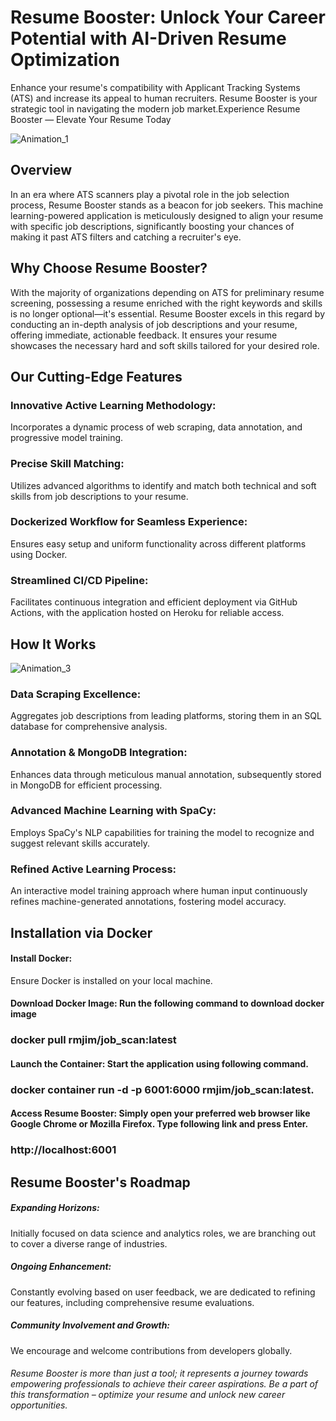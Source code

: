 # Resume Booster: Unlock Your Career Potential with AI-Driven Resume Optimization

Enhance your resume's compatibility with Applicant Tracking Systems (ATS) and increase its appeal to human recruiters. Resume Booster is your strategic tool in navigating the modern job market.Experience Resume Booster — Elevate Your Resume Today

![Animation_1](https://github.com/RawfurJim/Job_Scan/assets/64610564/209e77a9-722e-47cb-a671-5f34033693b6)






## Overview
In an era where ATS scanners play a pivotal role in the job selection process, Resume Booster stands as a beacon for job seekers. This machine learning-powered application is meticulously designed to align your resume with specific job descriptions, significantly boosting your chances of making it past ATS filters and catching a recruiter's eye.


## Why Choose Resume Booster?
With the majority of organizations depending on ATS for preliminary resume screening, possessing a resume enriched with the right keywords and skills is no longer optional—it's essential. Resume Booster excels in this regard by conducting an in-depth analysis of job descriptions and your resume, offering immediate, actionable feedback. It ensures your resume showcases the necessary hard and soft skills tailored for your desired role.



## Our Cutting-Edge Features

### Innovative Active Learning Methodology:
Incorporates a dynamic process of web scraping, data annotation, and progressive model training.
### Precise Skill Matching: 
Utilizes advanced algorithms to identify and match both technical and soft skills from job descriptions to your resume.
### Dockerized Workflow for Seamless Experience: 
Ensures easy setup and uniform functionality across different platforms using Docker.
### Streamlined CI/CD Pipeline: 
Facilitates continuous integration and efficient deployment via GitHub Actions, with the application hosted on Heroku for reliable access.




## How It Works


![Animation_3](https://github.com/RawfurJim/Job_Scan/assets/64610564/d6325d67-84d2-4c24-8855-24b046cb7c6b)



### Data Scraping Excellence: 
Aggregates job descriptions from leading platforms, storing them in an SQL database for comprehensive analysis.
### Annotation & MongoDB Integration: 
Enhances data through meticulous manual annotation, subsequently stored in MongoDB for efficient processing.
### Advanced Machine Learning with SpaCy: 
Employs SpaCy's NLP capabilities for training the model to recognize and suggest relevant skills accurately.
### Refined Active Learning Process:
An interactive model training approach where human input continuously refines machine-generated annotations, fostering model accuracy.

## Installation via Docker


#### Install Docker:  


Ensure Docker is installed on your local machine.


#### Download Docker Image:  Run the following command to download docker image  

### docker pull rmjim/job_scan:latest 

#### Launch the Container:  Start the application using following command. 

### docker container run -d -p 6001:6000 rmjim/job_scan:latest.


#### Access Resume Booster:  Simply open your preferred web browser like Google Chrome or Mozilla Firefox. Type following link and press Enter.

### http://localhost:6001 


## Resume Booster's Roadmap
##### Expanding Horizons: 
Initially focused on data science and analytics roles, we are branching out to cover a diverse range of industries.
##### Ongoing Enhancement: 
Constantly evolving based on user feedback, we are dedicated to refining our features, including comprehensive resume evaluations.
##### Community Involvement and Growth: 
We encourage and welcome contributions from developers globally.

###### Resume Booster is more than just a tool; it represents a journey towards empowering professionals to achieve their career aspirations. Be a part of this transformation – optimize your resume and unlock new career opportunities.

